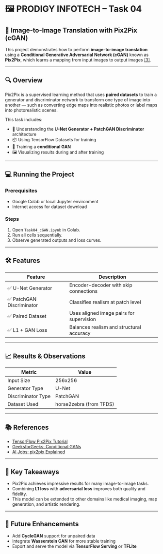 # 🖼️ PRODIGY INFOTECH – Task 04  
## 🎯 Image-to-Image Translation with Pix2Pix (cGAN)

This project demonstrates how to perform **image-to-image translation** using a **Conditional Generative Adversarial Network (cGAN)** known as **Pix2Pix**, which learns a mapping from input images to output images [[3]](https://www.tensorflow.org/tutorials/generative/pix2pix?hl=ru).

---

## 🔍 Overview

Pix2Pix is a supervised learning method that uses **paired datasets** to train a generator and discriminator network to transform one type of image into another — such as converting edge maps into realistic photos or label maps into photorealistic scenes.

This task includes:
- 🧠 Understanding the **U-Net Generator + PatchGAN Discriminator** architecture
- 📦 Using TensorFlow Datasets for training
- 🤖 Training a **conditional GAN**
- 🖼 Visualizing results during and after training

---

## 💻 Running the Project

### Prerequisites
- Google Colab or local Jupyter environment
- Internet access for dataset download

### Steps
1. Open `Task04_cGAN.ipynb` in Colab.
2. Run all cells sequentially.
3. Observe generated outputs and loss curves.

---

## 🛠 Features

| Feature                  | Description |
|--------------------------|-------------|
| ✅ U-Net Generator       | Encoder-decoder with skip connections |
| ✅ PatchGAN Discriminator| Classifies realism at patch level |
| ✅ Paired Dataset        | Uses aligned image pairs for supervision |
| ✅ L1 + GAN Loss         | Balances realism and structural accuracy |

---

## 📈 Results & Observations

| Metric                 | Value                        |
|------------------------|------------------------------|
| Input Size             | 256x256                      |
| Generator Type         | U-Net                        |
| Discriminator Type     | PatchGAN                     |
| Dataset Used           | horse2zebra (from TFDS)      |

---

## 📚 References

- [TensorFlow Pix2Pix Tutorial]( https://www.tensorflow.org/tutorials/generative/pix2pix?hl=ru)
- [GeeksforGeeks: Conditional GANs]( https://www.geeksforgeeks.org/deep-learning/conditional-generative-adversarial-network/ )
- [AI Jobs: pix2pix Explained](https://aijobs.net/pix2pix-explained/ )

---

## 📝 Key Takeaways

- Pix2Pix achieves impressive results for many image-to-image tasks.
- Combining **L1 loss** with **adversarial loss** improves both quality and fidelity.
- This model can be extended to other domains like medical imaging, map generation, and artistic rendering.

---

## 🧩 Future Enhancements

- Add **CycleGAN** support for unpaired data
- Integrate **Wasserstein GAN** for more stable training
- Export and serve the model via **TensorFlow Serving** or **TFLite**
